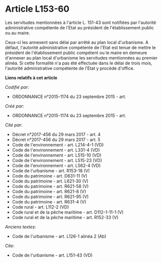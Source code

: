 # Article L153-60

Les servitudes mentionnées à l'article L. 151-43 sont notifiées par l'autorité administrative compétente de l'Etat au
président de l'établissement public ou au maire. 

Ceux-ci les annexent sans délai par arrêté au plan local d'urbanisme. A défaut, l'autorité administrative compétente de
l'Etat est tenue de mettre le président de l'établissement public compétent ou le maire en demeure d'annexer au plan local
d'urbanisme les servitudes mentionnées au premier alinéa. Si cette formalité n'a pas été effectuée dans le délai de trois
mois, l'autorité administrative compétente de l'Etat y procède d'office.

**Liens relatifs à cet article**

_Codifié par_:

  - ORDONNANCE n°2015-1174 du 23 septembre 2015 - art.

_Créé par_:

  - ORDONNANCE n°2015-1174 du 23 septembre 2015 - art.

_Cité par_:

  - Décret n°2017-456 du 29 mars 2017 - art. 4
  - Décret n°2017-456 du 29 mars 2017 - art. 5
  - Code de l'environnement - art. L214-4-1 (VD)
  - Code de l'environnement - art. L331-4 (VD)
  - Code de l'environnement - art. L515-10 (VD)
  - Code de l'environnement - art. L515-23 (VD)
  - Code de l'environnement - art. L562-4 (VD)
  - Code de l'urbanisme - art. R153-18 (V)
  - Code du patrimoine - art. D631-11 (V)
  - Code du patrimoine - art. L621-30 (V)
  - Code du patrimoine - art. R621-58 (V)
  - Code du patrimoine - art. R621-8 (V)
  - Code du patrimoine - art. R621-95 (V)
  - Code du patrimoine - art. R631-4 (V)
  - Code rural - art. L112-2 (VD)
  - Code rural et de la pêche maritime - art. D112-1-11-1 (V)
  - Code rural et de la pêche maritime - art. R152-33 (V)

_Anciens textes_:

  - Code de l'urbanisme - art. L126-1 alinéa 2 (Ab)

_Cite_:

  - Code de l'urbanisme - art. L151-43 (VD)
